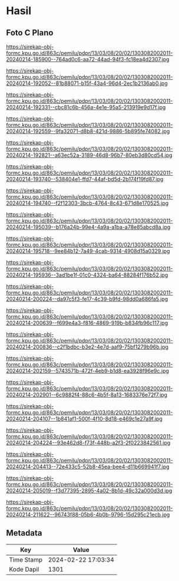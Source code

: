 # Hasil

## Foto C Plano

https://sirekap-obj-formc.kpu.go.id/863c/pemilu/pdpr/13/03/08/20/02/1303082002011-20240214-185900--764ad0c6-aa72-44ad-94f3-fc18ea4d2307.jpg

https://sirekap-obj-formc.kpu.go.id/863c/pemilu/pdpr/13/03/08/20/02/1303082002011-20240214-192052--81b88071-b15f-43a4-96d4-2ec1b2136ab0.jpg

https://sirekap-obj-formc.kpu.go.id/863c/pemilu/pdpr/13/03/08/20/02/1303082002011-20240214-192331--cbc81c6b-456a-4e1e-95a5-213919e9d17f.jpg

https://sirekap-obj-formc.kpu.go.id/863c/pemilu/pdpr/13/03/08/20/02/1303082002011-20240214-192559--9fa32071-d8b8-421d-9886-5b895fe74082.jpg

https://sirekap-obj-formc.kpu.go.id/863c/pemilu/pdpr/13/03/08/20/02/1303082002011-20240214-192821--a63ec52a-3189-46d8-96b7-80eb3d80cd54.jpg

https://sirekap-obj-formc.kpu.go.id/863c/pemilu/pdpr/13/03/08/20/02/1303082002011-20240214-193740--538404e1-ffd7-44af-bd5d-2b174f19fd87.jpg

https://sirekap-obj-formc.kpu.go.id/863c/pemilu/pdpr/13/03/08/20/02/1303082002011-20240214-194740--f2f12303-3bcb-4764-8c43-671d8e170525.jpg

https://sirekap-obj-formc.kpu.go.id/863c/pemilu/pdpr/13/03/08/20/02/1303082002011-20240214-195039--b176a24b-99e4-4a9a-a1ba-a78e85abcd8a.jpg

https://sirekap-obj-formc.kpu.go.id/863c/pemilu/pdpr/13/03/08/20/02/1303082002011-20240214-195718--9ee84b12-7a49-4cab-9314-4908d15a0329.jpg

https://sirekap-obj-formc.kpu.go.id/863c/pemilu/pdpr/13/03/08/20/02/1303082002011-20240214-195936--3ad1be1f-01c0-4324-ba64-88284f176b52.jpg

https://sirekap-obj-formc.kpu.go.id/863c/pemilu/pdpr/13/03/08/20/02/1303082002011-20240214-200224--da97c5f3-fe17-4c39-b9fd-98dd0a686fa5.jpg

https://sirekap-obj-formc.kpu.go.id/863c/pemilu/pdpr/13/03/08/20/02/1303082002011-20240214-200639--f699e4a3-f816-4869-919b-b834fb96c117.jpg

https://sirekap-obj-formc.kpu.go.id/863c/pemilu/pdpr/13/03/08/20/02/1303082002011-20240214-200836--c2f1bdbc-b3e2-4e7d-aaf9-75bf1279b96b.jpg

https://sirekap-obj-formc.kpu.go.id/863c/pemilu/pdpr/13/03/08/20/02/1303082002011-20240214-202159--5743571b-472f-4eb9-b1d8-ea3928f96e9c.jpg

https://sirekap-obj-formc.kpu.go.id/863c/pemilu/pdpr/13/03/08/20/02/1303082002011-20240214-202901--6c9882f4-88c6-4b5f-8a13-1683376e72f7.jpg

https://sirekap-obj-formc.kpu.go.id/863c/pemilu/pdpr/13/03/08/20/02/1303082002011-20240214-204107--1b841af1-500f-4f10-8d18-e469c1e27a9f.jpg

https://sirekap-obj-formc.kpu.go.id/863c/pemilu/pdpr/13/03/08/20/02/1303082002011-20240214-204224--93e462d8-f73f-448b-a2f3-2f0223842561.jpg

https://sirekap-obj-formc.kpu.go.id/863c/pemilu/pdpr/13/03/08/20/02/1303082002011-20240214-204413--72e433c5-52b8-45ea-bee4-d11b669941f7.jpg

https://sirekap-obj-formc.kpu.go.id/863c/pemilu/pdpr/13/03/08/20/02/1303082002011-20240214-205019--f3d77395-2895-4a02-8b1d-49c32a000d3d.jpg

https://sirekap-obj-formc.kpu.go.id/863c/pemilu/pdpr/13/03/08/20/02/1303082002011-20240214-211622--96743f88-05b6-4b0b-9796-15d295c21ecb.jpg


## Metadata

| Key        | Value               |
| ---------- | ------------------- |
| Time Stamp | 2024-02-22 17:03:34 |
| Kode Dapil | 1301                |



